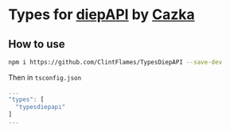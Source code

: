 # Types for [diepAPI](https://github.com/Cazka/diepAPI) by [Cazka](https://github.com/Cazka)

## How to use
```bash
npm i https://github.com/ClintFlames/TypesDiepAPI --save-dev
```
Then in `tsconfig.json`
```js
...
"types": [
  "typesdiepapi"
]
...
```
